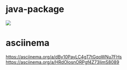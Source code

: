 # java-package
<a href="https://codeclimate.com/github/budars/java-project-61/maintainability"><img src="https://api.codeclimate.com/v1/badges/64e804e39703088497c9/maintainability" /></a>

# asciinema
https://asciinema.org/a/dBy10PayLC4gT7tGqoWNu7FHs
https://asciinema.org/a/HRdOlosnORPgf4Z73IjmS8089
